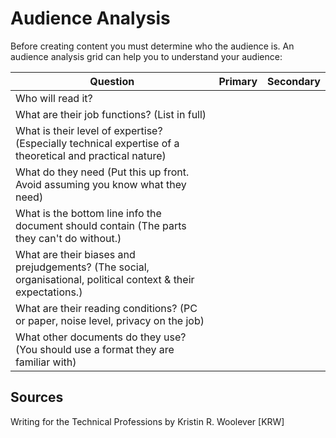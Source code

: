 # Audience Analysis  

Before creating content you must determine who the audience is. An audience analysis grid can help you to understand your audience:

| Question  |  Primary |  Secondary |
|------------  | ---------  | ---|
Who will read it? | 
What are their job functions? (List in full) | 
What is their level of expertise? (Especially technical expertise of a theoretical and practical nature) |
What do they need (Put this up front. Avoid assuming you know what they need) |
What is the bottom line info the document should contain (The parts they can't do without.) |
What are their biases and prejudgements? (The social, organisational, political context & their expectations.) |
What are their reading conditions? (PC or paper, noise level, privacy on the job) |
What other documents do they use? (You should use a format they are familiar with) |



## Sources  
Writing for the Technical Professions by Kristin R. Woolever [KRW]  

